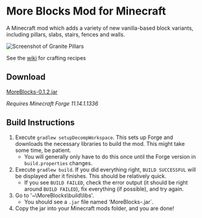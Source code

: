 # More Blocks Mod for Minecraft

A Minecraft mod which adds a variety of new vanilla-based block variants, including pillars, slabs, stairs, fences and walls. 

![Screenshot of Granite Pillars](http://i.imgur.com/ZfnLmWu.png)

See the [wiki](http://chris-minecraft-mods.wikia.com/wiki/More_Blocks) for crafting recipes


## Download

[MoreBlocks-0.1.2.jar](https://github.com/crazysnailboy/More-Blocks/raw/master/bin/MoreBlocks-0.1.2.jar)

*Requires Minecraft Forge 11.14.1.1336*



## Build Instructions

1. Execute `gradlew setupDecompWorkspace`. This sets up Forge and downloads the necessary libraries to build the mod. This might take some time, be patient.
    * You will generally only have to do this once until the Forge version in `build.properties` changes.
2. Execute `gradlew build`. If you did everything right, `BUILD SUCCESSFUL` will be displayed after it finishes. This should be relatively quick.
    * If you see `BUILD FAILED`, check the error output (it should be right around `BUILD FAILED`), fix everything (if possible), and try again.
3. Go to '~\MoreBlocks\build\libs'.
    * You should see a `.jar` file named 'MoreBlocks-<version>.jar`.
4. Copy the jar into your Minecraft mods folder, and you are done!
